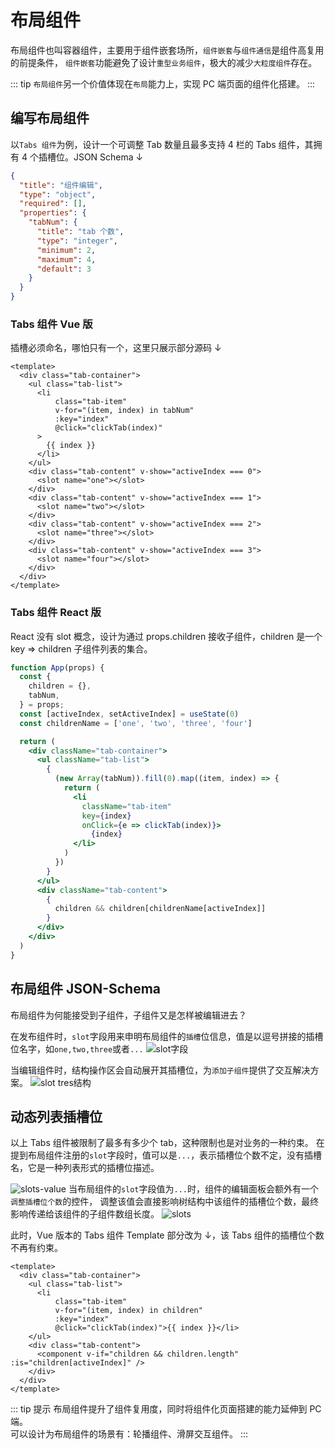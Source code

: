 # 布局组件
布局组件也叫容器组件，主要用于组件嵌套场所，`组件嵌套`与`组件通信`是组件高复用的前提条件，
`组件嵌套`功能避免了设计`重型业务组件`，极大的减少`大粒度组件`存在。

::: tip
`布局组件`另一个价值体现在`布局`能力上，实现 PC 端页面的组件化搭建。
:::

## 编写布局组件
以`Tabs 组件`为例，设计一个可调整 Tab 数量且最多支持 4 栏的 Tabs 组件，其拥有 4 个插槽位。JSON Schema ↓
```json
{
  "title": "组件编辑",
  "type": "object",
  "required": [],
  "properties": {
    "tabNum": {
      "title": "tab 个数",
      "type": "integer",
      "minimum": 2,
      "maximum": 4,
      "default": 3
    }
  }
}
```

### Tabs 组件 Vue 版
插槽必须命名，哪怕只有一个，这里只展示部分源码 ↓
```Vue
<template>
  <div class="tab-container">
    <ul class="tab-list">
      <li
          class="tab-item"
          v-for="(item, index) in tabNum"
          :key="index"
          @click="clickTab(index)"
      >
        {{ index }}
      </li>
    </ul>
    <div class="tab-content" v-show="activeIndex === 0">
      <slot name="one"></slot>
    </div>
    <div class="tab-content" v-show="activeIndex === 1">
      <slot name="two"></slot>
    </div>
    <div class="tab-content" v-show="activeIndex === 2">
      <slot name="three"></slot>
    </div>
    <div class="tab-content" v-show="activeIndex === 3">
      <slot name="four"></slot>
    </div>
  </div>
</template>
```

### Tabs 组件 React 版
React 没有 slot 概念，设计为通过 props.children 接收子组件，children 是一个 key => children 子组件列表的集合。
```jsx
function App(props) {
  const {
    children = {},
    tabNum,
  } = props;
  const [activeIndex, setActiveIndex] = useState(0)
  const childrenName = ['one', 'two', 'three', 'four']

  return (
    <div className="tab-container">
      <ul className="tab-list">
        {
          (new Array(tabNum)).fill(0).map((item, index) => {
            return (
              <li
                className="tab-item"
                key={index}
                onClick={e => clickTab(index)}>
                  {index}
              </li>
            )
          })
        }
      </ul>
      <div className="tab-content">
        {
          children && children[childrenName[activeIndex]]
        }
      </div>
    </div>
  )
}
```
## 布局组件 JSON-Schema
布局组件为何能接受到子组件，子组件又是怎样被编辑进去？

在发布组件时，`slot`字段用来申明布局组件的`插槽`位信息，值是以逗号拼接的插槽位名字，如`one,two,three`或者`...`
![slot字段](/docs/image/slot.png)

当编辑组件时，结构操作区会自动展开其插槽位，为`添加子组件`提供了交互解决方案。
![slot tres结构](/docs/image/slot-tree.png)

## 动态列表插槽位
以上 Tabs 组件被限制了最多有多少个 tab，这种限制也是对业务的一种约束。
在提到布局组件注册的`slot`字段时，值可以是`...`，表示插槽位个数不定，没有插槽名，它是一种列表形式的插槽位描述。

![slots-value](/docs/image/slots-value.png)
当布局组件的`slot`字段值为`...`时，组件的编辑面板会额外有一个`调整插槽位个数`的控件，
调整该值会直接影响树结构中该组件的插槽位个数，最终影响传递给该组件的子组件数组长度。
![slots](/docs/image/slots.png)

此时，Vue 版本的 Tabs 组件 Template 部分改为 ↓，该 Tabs 组件的插槽位个数不再有约束。
```vue
<template>
  <div class="tab-container">
    <ul class="tab-list">
      <li
          class="tab-item"
          v-for="(item, index) in children"
          :key="index"
          @click="clickTab(index)">{{ index }}</li>
    </ul>
    <div class="tab-content">
      <component v-if="children && children.length" :is="children[activeIndex]" />
    </div>
  </div>
</template>
```

::: tip 提示
布局组件提升了组件复用度，同时将组件化页面搭建的能力延伸到 PC 端。<br/>
可以设计为布局组件的场景有：轮播组件、滑屏交互组件。
:::
